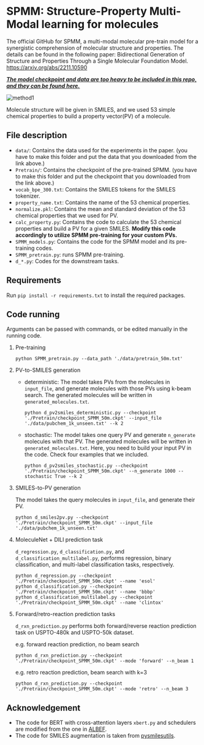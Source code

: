 # SPMM: Structure-Property Multi-Modal learning for molecules

The official GitHub for SPMM, a multi-modal molecular pre-train model for a synergistic comprehension of molecular structure and properties.
The details can be found in the following paper: 
Bidirectional Generation of Structure and Properties Through a Single Molecular Foundation Model.
https://arxiv.org/abs/2211.10590

***<ins>The model checkpoint and data are too heavy to be included in this repo, and they can be found [here](https://drive.google.com/drive/folders/1ARrSg9kXdXAL5VGgDBwizpSgcJwauPua?usp=sharing).<ins>***

![method1](https://github.com/jinhojsk515/SPMM/assets/59189526/1ff52950-aa12-481f-94ea-4d1e97ac7bf3)

Molecule structure will be given in SMILES, and we used 53 simple chemical properties to build a property vector(PV) of a molecule.

## File description
* `data/`: Contains the data used for the experiments in the paper. (you have to make this folder and put the data that you downloaded from the link above.)
* `Pretrain/`: Contains the checkpoint of the pre-trained SPMM. (you have to make this folder and put the checkpoint that you downloaded from the link above.)
* `vocab_bpe_300.txt`: Contains the SMILES tokens for the SMILES tokenizer.
* `property_name.txt`: Contains the name of the 53 chemical properties.
* `normalize.pkl`: Contains the mean and standard deviation of the 53 chemical properties that we used for PV.
* `calc_property.py`: Contains the code to calculate the 53 chemical properties and build a PV for a given SMILES. **Modify this code accordingly to utilize SPMM pre-training for your custom PVs.**
* `SPMM_models.py`: Contains the code for the SPMM model and its pre-training codes.
* `SPMM_pretrain.py`: runs SPMM pre-training.
* `d_*.py`: Codes for the downstream tasks.

## Requirements
Run `pip install -r requirements.txt` to install the required packages.

## Code running
Arguments can be passed with commands, or be edited manually in the running code.

1. Pre-training
    ```
    python SPMM_pretrain.py --data_path './data/pretrain_50m.txt'
    ```

2. PV-to-SMILES generation
   * deterministic: The model takes PVs from the molecules in `input_file`, and generate molecules with those PVs using k-beam search. The generated molecules will be written in `generated_molecules.txt`.
       ```
       python d_pv2smiles_deterministic.py --checkpoint './Pretrain/checkpoint_SPMM_50m.ckpt' --input_file './data/pubchem_1k_unseen.txt' --k 2
       ```
   * stochastic: The model takes one query PV and generate `n_generate` molecules with that PV. The generated molecules will be written in `generated_molecules.txt`. Here, you need to build your input PV in the code. Check four examples that we included.
       ```
       python d_pv2smiles_stochastic.py --checkpoint './Pretrain/checkpoint_SPMM_50m.ckpt' --n_generate 1000 --stochastic True --k 2
       ```

3. SMILES-to-PV generation
    
    The model takes the query molecules in `input_file`, and generate their PV.

    ```
    python d_smiles2pv.py --checkpoint './Pretrain/checkpoint_SPMM_50m.ckpt' --input_file './data/pubchem_1k_unseen.txt'
    ```

4. MoleculeNet + DILI prediction task

    `d_regression.py`, `d_classification.py`, and `d_classification_multilabel.py`, performs regression, binary classification, and multi-label classification tasks, respectively.

    ```
    python d_regression.py --checkpoint './Pretrain/checkpoint_SPMM_50m.ckpt' --name 'esol'
    python d_classification.py --checkpoint './Pretrain/checkpoint_SPMM_50m.ckpt' --name 'bbbp'
    python d_classification_multilabel.py --checkpoint './Pretrain/checkpoint_SPMM_50m.ckpt' --name 'clintox'
    ```

5. Forward/retro-reaction prediction tasks

    `d_rxn_prediction.py` performs both forward/reverse reaction prediction task on USPTO-480k and USPTO-50k dataset.

    e.g. forward reaction prediction, no beam search
    ```
    python d_rxn_prediction.py --checkpoint './Pretrain/checkpoint_SPMM_50m.ckpt' --mode 'forward' --n_beam 1 
    ```
    e.g. retro reaction prediction, beam search with k=3
    ```
    python d_rxn_prediction.py --checkpoint './Pretrain/checkpoint_SPMM_50m.ckpt' --mode 'retro' --n_beam 3 
    ```

## Acknowledgement
* The code for BERT with cross-attention layers `xbert.py` and schedulers are modified from the one in [ALBEF](https://github.com/salesforce/ALBEF).
* The code for SMILES augmentation is taken from [pysmilesutils](https://github.com/MolecularAI/pysmilesutils).
